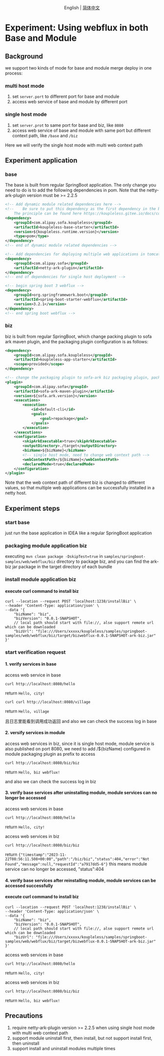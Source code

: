 <div align="center">

English | [简体中文](./README-zh_CN.md)

</div>

# Experiment: Using webflux in both Base and Module

## Background
we support two kinds of mode for base and module merge deploy in one process:

### multi host mode
1. set `server.port` to different port for base and module
2. access web service of base and module by different port

### single host mode
1. set `server.prot` to same port for base and biz, like `8080`
2. access web service of base and module with same port but different context path, like `/base` and `/biz`

Here we will verify the single host mode with multi web context path

## Experiment application
### base
The base is built from regular SpringBoot application. The only change you need to do is to add the following dependencies in pom. Note that the netty-ark-plugin version must be >= 2.2.5

```xml
<!-- Add dynamic module related dependencies here -->
<!--    Be sure to put this dependency as the first dependency in the build pom, and set type= pom,
    The principle can be found here https://koupleless.gitee.io/docs/contribution-guidelines/runtime/multi-app-padater/ -->
<dependency>
    <groupId>com.alipay.sofa.koupleless</groupId>
    <artifactId>koupleless-base-starter</artifactId>
    <version>${koupleless.runtime.version}</version>
    <type>pom</type>
</dependency>
<!-- end of dynamic module related dependencies -->

<!-- Add dependencies for deploying multiple web applications in tomcat single host mode here -->
<dependency>
    <groupId>com.alipay.sofa</groupId>
    <artifactId>netty-ark-plugin</artifactId>
</dependency>
<!-- end of dependencies for single host deployment -->

<!-- begin spring boot 3 webflux -->
<dependency>
    <groupId>org.springframework.boot</groupId>
    <artifactId>spring-boot-starter-webflux</artifactId>
    <version>3.2.1</version>
</dependency>
<!-- end spring boot webflux -->
```

### biz
biz is built from regular SpringBoot, which change packing plugin to sofa ark maven plugin, and the packaging plugin configuration is as follows:
```xml
<dependency>
    <groupId>com.alipay.sofa.koupleless</groupId>
    <artifactId>koupleless-app-starter</artifactId>
    <scope>provided</scope>
</dependency>

<!-- change the packaging plugin to sofa-ark biz packaging plugin, packaged as ark biz jar -->
<plugin>
    <groupId>com.alipay.sofa</groupId>
    <artifactId>sofa-ark-maven-plugin</artifactId>
    <version>${sofa.ark.version}</version>
    <executions>
        <execution>
            <id>default-cli</id>
            <goals>
                <goal>repackage</goal>
            </goals>
        </execution>
    </executions>
    <configuration>
        <skipArkExecutable>true</skipArkExecutable>
        <outputDirectory>./target</outputDirectory>
        <bizName>${bizName}</bizName>
        <!-- single host mode, need to change web context path -->
        <webContextPath>/${bizName}</webContextPath>
        <declaredMode>true</declaredMode>
    </configuration>
</plugin>
```
Note that the web context path of different biz is changed to different values, so that multiple web applications can be successfully installed in a netty host.

## Experiment steps

### start base
just run the base application in IDEA like a regular SpringBoot application

### packaging module application biz

executing `mvn clean package -DskipTest=true` in `samples/springboot-samples/web/webflux/biz` directory to package biz, and you can find the ark-biz jar package in the target directory of each bundle

### install module application biz
#### execute curl command to install biz

```shell
curl --location --request POST 'localhost:1238/installBiz' \
--header 'Content-Type: application/json' \
--data '{
    "bizName": "biz",
    "bizVersion": "0.0.1-SNAPSHOT",
    // local path should start with file://, alse support remote url which can be downloaded
    "bizUrl": "file:///Users/xxxxx/koupleless/samples/springboot-samples/web/webflux/biz/target/bizwebflux-0.0.1-SNAPSHOT-ark-biz.jar"
}'
```

### start verification request
#### 1. verify services in base

access web service in base
```shell
curl http://localhost:8080/hello
```
return `Hello, city!`
```shell
curl curl http://localhost:8080/village
```
return `Hello, village`

且日志里能看到调用成功返回
and also we can check the success log in base

#### 2. versify services in module

access web services in biz, since it is single host mode, module service is also published on port 8080, we need to add <webContextPath>/${bizName}</webContextPath> configured in module packaging plugin as prefix to access
```shell
curl http://localhost:8080/biz/biz
```
return `Hello, biz webflux!`

and also we can check the success log in biz

#### 3. verify base services after uninstalling module, module services can no longer be accessed

access web services in base
```shell
curl http://localhost:8080/hello
```
return `Hello, city!`

access web services in biz
```shell
curl http://localhost:8080/biz/biz
```
return  `{"timestamp":"2023-11-22T08:56:11.508+00:00","path":"/biz/biz","status":404,"error":"Not Found","message":null,"requestId":"a7917dd5-6"}`
this means module service can no longer be accessed, "status":404

#### 4. verify base services after reinstalling module, module services can be accessed successfully

#### execute curl command to install biz

```shell
curl --location --request POST 'localhost:1238/installBiz' \
--header 'Content-Type: application/json' \
--data '{
    "bizName": "biz",
    "bizVersion": "0.0.1-SNAPSHOT",
    // local path should start with file://, alse support remote url which can be downloaded
    "bizUrl": "file:///Users/xxxxx/koupleless/samples/springboot-samples/web/webflux/biz/target/bizwebflux-0.0.1-SNAPSHOT-ark-biz.jar"
}'
```
access web services in base
```shell
curl http://localhost:8080/hello
```
return `Hello, city!`

access web services in biz
```shell
curl http://localhost:8080/biz/biz
```
return `Hello, biz webflux!`


## Precautions
1. require netty-ark-plugin version >= 2.2.5 when using single host mode with multi web context path
2. support module uninstall first, then install, but not support install first, then uninstall
3. support install and uninstall modules multiple times